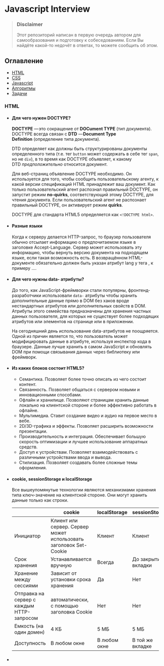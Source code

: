 # Javascript Interview

> ### Disclaimer
> Этот репозиторий написан в первую очередь автором для самообразования и подготовку к собеседованиям. Если Вы найдёте какой-то недочёт в ответах, то можете сообщить об этом.

## Оглавление

* [HTML](#HTML)
* [CSS](#CSS)
* [Javascript](#Javascript)
* [Алгоритмы](#Алгоритмы)
* [Задачи](#Задачи)

### HTML

- #### Для чего нужен DOCTYPE?
  **DOCTYPE** — это сокращение от **DOCument TYPE** (тип документа). DOCTYPE всегда связан с **DTD** — **Document Type Definition** (определение типа документа).

  DTD определяет как должны быть структурированы документы определенного типа (т.е. тег `button` может содержать в себе тег `span`, но не `div`), в то время как DOCTYPE объявляет, к какому DTD *предположительно* относится документ.

  Для веб-страниц объявление DOCTYPE необходимо. Он используется для того, чтобы сообщить пользовательскому агенту, к какой версии спецификаций HTML принадлежит ваш документ. Как только пользовательский агент распознал правильный DOCTYPE, он запустит режим **no-quirks**, соответствующий этому DOCTYPE, для чтения документа. Если пользовательский агент не распознает правильный DOCTYPE, он активирует режим **quirks**.

  DOCTYPE для стандарта HTML5 определяется как `<!DOCTYPE html>`.

- #### Разные языки
  Когда к серверу делается HTTP-запрос, то браузер пользователя обычно отсылает информацию о предпочитаемом языке в заголовке Accept-Language. Сервер может использовать эту информацию, чтобы вернуть версию документа на подходящем языке, если такая возможность есть. В возвращённом HTML-документе обязательно должен быть указан атрибут lang у тега <html>, к примеру <html lang="en">...</html>.

- #### Для чего нужны data- атрибуты?
  До того, как JavaScript-фреймворки стали популярны, фронтенд-разработчики использовали `data-` атрибуты чтобы хранить дополнительные данные прямо в DOM без хаков вроде нестандартных атрибутов или дополнительных свойств в DOM. Атрибуты этого семейства предназначены для хранения частных данных пользователя, для которых не существует более подходящих атрибутов или элементов на странице или в приложении.

  На сегодняшний день использование data-атрибутов не поощряется. Одной из причин является то, что пользователь может модифицировать данные в атрибуте, используя инспектор кода в браузере. Данные лучше хранить в самом JavaScript и обновлять DOM при помощи связывания данных через библиотеку или фреймворк.
  
- #### Из каких блоков состоит HTML5?
  - Семантика. Позволяет более точно описать из чего состоит контент.
  - Связанность. Позволяет общаться с сервером новыми и инновационными способами.
  - Офлайн и хранилище. Позволяют страницам хранить данные локально на клиентской стороне и более эффективно работать в офлайне.
  - Мультимедиа. Ставит создание видео и аудио на первое место в вебе.
  - 2D/3D-графика и эффекты. Позволяет расширить возможности презентации.
  - Производительность и интеграция. Обеспечивает большую скорость оптимизации и лучшее использование аппаратных средств.
  - Доступ к устройствам. Позволяет взаимодействовать с различными устройствами ввода и вывода.
  - Стилизация. Позволяет создавать более сложные темы оформления.

- #### cookie, sessionStorage и localStorage
  Все вышеупомянутые технологии являются механизмами хранения типа ключ-значение на клиентской стороне. Они могут хранить данные только как строки.

  |  | cookie | localStorage | sessionStorage |
  | --- | --- | --- | --- |
  | Инициатор | Клиент или сервер. Сервер может использовать заголовок Set-Cookie | Клиент | Клиент |
  | Срок хранения | Устанавливается вручную | Всегда | До закрытия вкладки |
  | Хранение между сессиями | Зависит от установки срока хранения | Да | Нет |
  | Отправка на сервер с каждым HTTP-запросом | автоматически, с помощью заголовка Cookie | Нет | Нет |
  | Емкость (на один домен) | 4 КБ | 5 МБ | 5 МБ |
  | Доступность | В любом окне | В любом окне | В той же вкладке |

- #### <script>, <script async> и <script defer>
  - `<script>` - отрисовка HTML блокируется, скрипт извлекается и выполняется немедленно, отрисовка HTML возобновляется после окончания выполнения скрипта.
  - `<script async>` - скрипт будет получен и обработан параллельно с отрисовкой HTML, его выполнение закончится как только это будет возможно (обычно до того, как закончилась отрисовка HTML). Используйте `async` тогда, когда скрипт не зависит от других скриптов на странице, например для аналитики.
  - `<script defer>` - скрипт будет получен параллельно с отрисовкой HTML, его выполнение произойдет после того, как вся страница будет загружена. Если таких скриптов несколько, то каждый из них будет исполнятся в том порядке, в котором они расположены в документе. Если скрипту нужен полностью распарсеный DOM, то атрибут `defer` обеспечит уверенность в том, что на момент отработки скрипта весь HTML отрисован. Нет особой разницы со скриптами, расположенными перед тегом `<body>`. Отложенный скрипт не должен содержать `document.write`.

  Примечание: Атрибуты `async` и `defer` игнорируются, если у тега `<script>` нет атрибута `src`.

- #### Размещение <link> внутри <head>
  Размещение <link> внутри тега <head> необходимо при создании оптимизированного веб-сайта. Когда страница загружается впервые, HTML и CSS анализируются одновременно; HTML создает DOM (объектную модель документа), а CSS создает CSSOM (объектную модель CSS). И то, и другое необходимо для создания визуальных элементов на веб-сайте, что позволяет быстро определить время «первого значимого рисования». Этот прогрессивный рендеринг является категорией оптимизации сайтов, которые измеряются в их показателях эффективности. Размещение таблиц стилей в нижней части документа - это то, что препятствует прогрессивной загрузке страницы во многих браузерах. Некоторые браузеры блокируют рендеринг, чтобы избежать перерисовки элементов страницы, если ее стили изменятся. Все это время пользователь будет пялиться на пустую белую страницу. В других случаях может возникать мерцание нестилизованного содержимого (FOUC), на котором может отображаться веб-страница без применения стилей.

- #### Размещение <script> прямо перед </body>
  Теги `<script>` блокируют отрисовку HTML на то время, пока они скачиваются и исполняются. Размещение скриптов внизу позволяет сперва распарсить и показать пользователю весь HTML.

  Исключением является случай, когда в вашем скрипте содержится `document.write()`. Но на сегодняшний день его использование не считается хорошей практикой. К тому же, расположение скриптов внизу разметки означает, что браузер не может начать их скачивать до тех пор, пока не отрисован весь документ. Единственным рабочим способом, при котором `<script>` будет расположен внутри `<head>`, является добавление атрибута defer.

- #### Что такое прогрессивный рендеринг
  Прогрессивный рендеринг — это название технологий, используемых для ускорения отрисовки страниц (в частности, для уменьшения времени загрузки), чтобы показать пользователю контент как можно скорее.

  До того, как широкополосный интернет распространился повсеместно, прогрессивный рендеринг встречался довольно часто. Но этот подход по прежнему полезен в современной разработке, поскольку все более популярным (и ненадежным) становится мобильный доступ в интернет.

  Примеры подобных технологий:

  - Ленивая загрузка изображений. Изображения на странице не загружаются все разом. JavaScript подгрузит изображения тогда, когда пользователь доскроллит до той части страницы, на которой они расположены.
  - Приоритизация видимого контента. Только минимум CSS, контента, скриптов, необходимых для отрисовки той части страницы, которую пользователь увидит первой. Вы можете использовать отложенные скрипты или слушать события `DOMContentLoaded` или `load`, чтобы загрузить остальные ресурсы и контент.
  - Асинхронные фрагменты HTML. Отправка в браузер частей HTML-страницы, созданной на бэкенде

- #### Для чего используется атрибут srcset в теге изображения?
  Вы должны использовать атрибут `srcset`, когда хотите показывать пользователям разные изображения в зависимости от их ширины дисплея их устройств - предоставление изображений более высокого качества устройствам с retina-дисплеями улучшает работу пользователя, в то время как предоставление изображений с низким разрешением на устройства с низким разрешением повышает производительность и уменьшает объём передаваемых данных (поскольку нет видимой разницы с большими изображениями). Например: `<img srcset="small.jpg 500w, medium.jpg 1000w, large.jpg 2000w" src="..." alt="">` указывает браузеру отображать малое, среднее или большое изображение в зависимости от разрешения дисплея пользователя. Первое значение - это имя изображения, а второе - ширина изображения в пикселях. Для ширины устройства 320px выполняются следующие расчеты:

  - 500 / 320 = 1.5625
  - 1000 / 320 = 3.125
  - 2000 / 320 = 6.25

  Если у клиента стандартное разрешение 1x, то 1.5625 является ближайшим коэффициентом, и `500w` соответствующее `small.jpg` будет отображено в браузере.

  Если же разрешение retina (2x), браузер будет использовать ближайшее разрешение выше минимального. Это означает, что он не выберет 500w (1.5625), потому что оно больше 1 и изображение может выглядеть плохо. Браузер затем выберет изображение с результирующим соотношением ближе к 2, то есть 1000w (3.125).

  `srcset` решает проблему, когда вы хотите показывать файлы изображений меньшего размера для устройств с узким экраном, поскольку они не нуждаются в больших изображениях, как на настольных дисплеях, - а также, при желании, вы можете показывать изображения с различным разрешением для экранов с высокой/низкой плотностью пикселей.

  Вы должны использовать атрибут `srcset`, когда хотите показывать пользователям разные изображения в зависимости от их ширины дисплея их устройств - предоставление изображений более высокого качества устройствам с retina-дисплеями улучшает работу пользователя, в то время как предоставление изображений с низким разрешением на устройства с низким разрешением повышает производительность и уменьшает объём передаваемых данных (поскольку нет видимой разницы с большими изображениями). Например: `<img srcset="small.jpg 500w, medium.jpg 1000w, large.jpg 2000w" src="..." alt="">` указывает браузеру отображать малое, среднее или большое изображение в зависимости от разрешения дисплея пользователя. Первое значение - это имя изображения, а второе - ширина изображения в пикселях. Для ширины устройства 320px выполняются следующие расчеты:

  - 500 / 320 = 1.5625
  - 1000 / 320 = 3.125
  - 2000 / 320 = 6.25

  Если у клиента стандартное разрешение 1x, то 1.5625 является ближайшим коэффициентом, и `500w` соответствующее `small.jpg` будет отображено в браузере.

  Если же разрешение retina (2x), браузер будет использовать ближайшее разрешение выше минимального. Это означает, что он не выберет 500w (1.5625), потому что оно больше 1 и изображение может выглядеть плохо. Браузер затем выберет изображение с результирующим соотношением ближе к 2, то есть 1000w (3.125).

  `srcset` решает проблему, когда вы хотите показывать файлы изображений меньшего размера для устройств с узким экраном, поскольку они не нуждаются в больших изображениях, как на настольных дисплеях, - а также, при желании, вы можете показывать изображения с различным разрешением для экранов с высокой/низкой плотностью пикселей.

- #### Языки HTML-шаблонизации?
  Pug (ранее известный как Jade), ERB, Slim, Handlebars, Jinja, Liquid и это только некоторые из них. По моему мнению, все они более или менее одинаковые и предоставляют одинаковые возможности экранирования контента и полезных фильтров для работы с отображаемыми данными. Большинство шаблонизаторов позволяют вводить собственные фильтры, если вам необходима дополнительная обработка контента перед его отображением.


### CSS

- #### Что такое специфичность CSS-селектора и как она работает?
  Браузер определяет, какие стили показывать для элемента, в зависимости от специфичности CSS-правил. Мы предполагаем, что браузер уже определил правила, которые соответствуют конкретному элементу. Среди соответствующих правил специфичность, состоящая из четырех значений, разделенных запятыми, `a, b, c, d`, рассчитывается для каждого правила на основе следующего:

  1. `a` - это использование встроенных стилей. Если объявление свойства является встроенным стилем элемента, `a` равно 1, иначе 0.
  2. `b` - это количество селекторов ID.
  3. `c` - это количество селекторов классов, атрибутов и псевдо-классов.
  4. `d` - это количество селекторов тегов и псевдо-элементов.

  Результативная специфичность не является оценкой, а матрицей значений, которые можно сравнивать по столбцам. При сравнении селекторов, чтобы определить, у кого наивысшая специфичность, смотрите слева направо и сравнивайте наивысшее значение в каждом столбце. Таким образом, значение в столбце `b` будет переопределять значения в столбцах `c` и `d`, независимо от того, каковы они могут быть. Так, специфичность `0,1,0,0` будет больше, чем `0,0,10,10`.

  В случае равной специфичности счет идет за последним правилом. Если вы написали одно и то же правило в вашем стилевом листе (независимо от того, внутренний он или внешний) дважды, то нижнее правило в вашем стилевом листе ближе к элементу, который должен быть стилизован, оно считается более специфичным и поэтому будет применено.

  Я бы писал CSS-правила с низкой специфичностью, чтобы их можно было легко переопределить при необходимости. При написании кода библиотеки интерфейсных компонентов CSS важно, чтобы они имели низкую специфичность, чтобы пользователи библиотеки могли переопределить их, не используя слишком сложные CSS-правила только ради увеличения специфичности или прибегая к `!important`.

- #### В чем разница между "сбросом" и "нормализацией" CSS? Что бы вы выбрали и почему?
  - **Сброс** - Сброс предназначен для удаления всех стандартных стилей браузера для элементов. Например, `margin`, `padding`, `font-size` для всех элементов будут сброшены. Вам придется заново объявить стили для распространенных типографских элементов.
  - **Нормализация** - Нормализация сохраняет полезные стили по умолчанию, а не "снимает" все стили. Она также исправляет ошибки, связанные с распространенными зависимостями браузеров.

  Я бы выбрал сброс, если у меня очень индивидуальный или нетрадиционный дизайн сайта, и мне нужно сделать много собственных стилей и не нужно сохранять стили по умолчанию.

- #### Опишите флоаты и их работу
  Float - это свойство позиционирования CSS. Плавающие элементы остаются частью потока страницы и влияют на позиционирование других элементов (например, текст обтекает плавающие элементы), в отличие от элементов `position: absolute`, которые удаляются из потока страницы.

  Свойство CSS `clear` можно использовать для позиционирования под `левыми`, `правыми` или `обоими` плавающими элементами.

  Если родительский элемент не содержит ничего, кроме плавающих элементов, его высота уменьшится до нуля. Это можно исправить, очистив float после плавающих элементов в контейнере, но до закрытия контейнера.

  Хак `.clearfix` использует умный CSS [псевдоселектор](https://www.frontendinterviewhandbook.com/ru/css-questions#describe-pseudo-elements-and-discuss-what-they-are-used-for) (`::after`) для очистки поплавков. Вместо того чтобы устанавливать переполнение для родителя, вы применяете к нему дополнительный класс `clearfix`. Затем примените этот CSS:

  ``css
  .clearfix::after {
  content: ' ';
  видимость: скрытый;
  display: block;
  высота: 0;
  clear: both;
  }

  ```

  В качестве альтернативы задайте родительскому элементу свойство `overflow: auto` или `overflow: hidden`, которое создаст новый контекст форматирования блока внутри дочерних элементов, и он будет расширяться, чтобы содержать свои дочерние элементы.
  ```

### Javascript

- #### Типы данных
  Стандарт ECMAScript определяет 8 типов:

  - 6 типов данных являющихся примитивами:
      - [Undefined](https://developer.mozilla.org/ru/docs/Glossary/Undefined) (Неопределённый тип) : `typeof instance === "undefined"`
      - [Boolean](https://developer.mozilla.org/ru/docs/Glossary/Boolean) (Булев, Логический тип) : `typeof instance === "boolean"`
      - [Number](https://developer.mozilla.org/ru/docs/Glossary/Number) (Число) : `typeof instance === "number"`
      - [String](https://developer.mozilla.org/ru/docs/Glossary/String) (Строка) : `typeof instance === "string"`
      - [BigInt](https://developer.mozilla.org/ru/docs/Glossary/BigInt) : `typeof instance === "bigint"`
      - [Symbol (en-US)](https://developer.mozilla.org/en-US/docs/Glossary/Symbol) (в ECMAScript 6) : `typeof instance === "symbol"`
  - [Null](https://developer.mozilla.org/ru/docs/Glossary/Null) (Null тип ) : `typeof instance === "object"`. Специальный примитив, используемый не только для данных но и в качестве указателя на финальную точку в [Цепочке Прототипов](https://developer.mozilla.org/ru/docs/Web/JavaScript/Inheritance_and_the_prototype_chain);
  - [Object](https://developer.mozilla.org/ru/docs/Glossary/Object) (Объект) : `typeof instance === "object"`. Простая структура, используемая не только для хранения данных, но и для создания других структур, где любая структура создаётся с использованием ключевого слова `[new](https://developer.mozilla.org/ru/docs/Web/JavaScript/Reference/Operators/new)`: new [Object](https://developer.mozilla.org/ru/docs/Web/JavaScript/Reference/Global_Objects/Object), new [Array](https://developer.mozilla.org/ru/docs/Web/JavaScript/Reference/Global_Objects/Array), new [Map (en-US)](https://developer.mozilla.org/en-US/docs/Web/JavaScript/Reference/Global_Objects/Map), new [Set](https://developer.mozilla.org/ru/docs/Web/JavaScript/Reference/Global_Objects/Set), new [WeakMap](https://developer.mozilla.org/ru/docs/Web/JavaScript/Reference/Global_Objects/WeakMap), new [WeakSet](https://developer.mozilla.org/ru/docs/Web/JavaScript/Reference/Global_Objects/WeakSet), new [Date](https://developer.mozilla.org/ru/docs/Web/JavaScript/Reference/Global_Objects/Date) и множество других структур;

  И здесь нам необходимо сделать предостережение относительно использования оператора `typeof` для определения типа структур, т.к. все структуры будут возвращать `"object"` при его использовании, так как назначение `typeof` — проверка типа данных, но не структур. Если проверить тип структуры всё же необходимо, то в этом случае желательно использовать оператор [instanceof](https://developer.mozilla.org/ru/docs/Web/JavaScript/Reference/Operators/instanceof), так как именно он отвечает на вопрос о том, какой конструктор был использован для создания структуры.

  Стоит отметить два особых случая работы оператора `typeof`: возврат `"object"` для значения `null` и `"function"` для функций: первое принято считать ошибкой языка, сохраненной ради обратной совместимости, второе является условностью, удобной для проверки на принадлежность значения категории функций, где функция - это особый, "вызываемый", объект.

- #### 3начение примитивного типа
  **Примитив** (значение примитивного типа, примитивный тип данных) это данные, которые не являются [объектом](https://developer.mozilla.org/ru/docs/Glossary/Object) и не имеют [методов](https://developer.mozilla.org/ru/docs/Glossary/Method). В [JavaScript](https://developer.mozilla.org/ru/docs/Glossary/JavaScript) 7 простых типов данных: [string](https://developer.mozilla.org/ru/docs/Glossary/String), [number](https://developer.mozilla.org/ru/docs/Glossary/Number), [boolean](https://developer.mozilla.org/ru/docs/Glossary/Boolean), [null](https://developer.mozilla.org/ru/docs/Glossary/Null), [undefined](https://developer.mozilla.org/ru/docs/Glossary/Undefined), [symbol (en-US)](https://developer.mozilla.org/en-US/docs/Glossary/Symbol) (новое в [ECMAScript](https://developer.mozilla.org/ru/docs/Glossary/ECMAScript) 2015), [bigint](https://developer.mozilla.org/ru/docs/Glossary/BigInt).

  Все **примитивы** неизменяемы (immutable), то есть они не могут быть изменены. Важно не путать сам примитив с переменной, которой присвоено значение примитивного типа. Переменной может быть переприсвоено новое значение, но существующее значение примитивного типа не может быть изменено подобно объектам, массивам и функциям.

  За исключением `null` и `undefined`, все примитивные значения имеют объектный аналог, который оборачивает значение примитивного типа:

  - `[String](https://developer.mozilla.org/ru/docs/Web/JavaScript/Reference/Global_Objects/String)` для string примитива.
  - `[Number](https://developer.mozilla.org/ru/docs/Web/JavaScript/Reference/Global_Objects/Number)` для number примитива.
  - `[BigInt](https://developer.mozilla.org/ru/docs/Web/JavaScript/Reference/Global_Objects/BigInt)` для bigint примитива.
  - `[Boolean](https://developer.mozilla.org/ru/docs/Web/JavaScript/Reference/Global_Objects/Boolean)` для boolean примитива.
  - `[Symbol](https://developer.mozilla.org/ru/docs/Web/JavaScript/Reference/Global_Objects/Symbol)` для symbol примитива.

  Метод `[valueOf()](https://developer.mozilla.org/ru/docs/Web/JavaScript/Reference/Global_Objects/Object/valueOf)` типа обёртки возвращает значение примитивного типа.

- #### null, undefined и не объявленные переменные
  **Необъявленные** переменные создаются, когда вы присваиваете значение идентификатору, который не был ранее создан при помощи `var`,`let` или `const`. Необъявленные переменные будут определены глобально, вне текущей области видимости. В строгом режиме, будет ошибка `ReferenceError`, когда вы попытаетесь назначить значение необъявленной переменной. Необъявленные переменные плохи так же, как и глобальные переменные. Избегайте их любой ценой! Чтобы проверить на их наличие, оберните код в блок `try`/`catch`.

  ```jsx
  function foo() {
    x = 1; *// ReferenceError в строгом режиме*
  }

  **foo();
  console.log(x);
  *// 1*
  ```

  Переменная `undefined` - это переменная, которая была объявлена, но ей не было присвоено значение. Ее тип `undefined`. Если переменной присвоить функцию, которая не возвращает никакого значения, то переменная также будет иметь значение `undefined`. Чтобы проверить это, сравните, используя оператор строгого равенства (`===`) или `typeof`, который вернет строку `'undefined'`. Обратите внимание, что вам не следует использовать оператор абстрактного сравнения для проверки, так как он также вернет `true`, если значение равно `null`.

  ```jsx
  var foo;
  console.log(foo); // undefined
  console.log(foo === undefined); // true
  console.log(typeof foo === 'undefined'); // true

  console.log(foo == null); // true. Неправильно, не используйте это для проверки!

  function bar() {}
  var baz = bar();
  console.log(baz); // undefined
  ```

  Переменной со значением `null` было явно присвоено значение `null`. Она отличается от `undefined` тем, что она была назначена явно. Чтобы проверить на `null`, просто сравните, используя оператор строгого равенства. Обратите внимание, что, как и выше, вы не должны использовать оператор абстрактного равенства (`==`) для проверки, так как он также вернет `true`, если значение равно `undefined`.

  ```jsx
  var foo = null;
  console.log(foo === null); // true
  console.log(typeof foo === 'object'); // true

  console.log(foo == undefined); 
  // true. Неправильно, не используйте это для проверки!
  ```
- #### Оператор void
  Оператор `void` исполняет заданное выражение, а затем возвращает `undefined`.

  ```jsx
  const output = void 1;
  console.log(output);
  // Expected output: undefined

  void console.log('expression evaluated');
  // Expected output: "expression evaluated"

  void (function iife() {
    console.log('iife is executed');
  })();
  // Expected output: "iife is executed"

  void function test() {
    console.log('test function executed');
  };

  try {
    test();
  } catch (e) {
    console.log('test function is not defined');
    // Expected output: "test function is not defined"
  }
  ```
- #### IIFE - немедленно вызываемое функциональное выражение
  **Объясните, почему это не является IIFE: `function foo(){ }();`**

  IIFE расшифровывается как Immediately Invoked Function Expression - немедленно вызываемое функциональное выражение. Синтаксический анализатор JavaScript читает `function foo(){ } ();` как `function foo(){ }` и `();`, где первое выражение - это *объявление функции*, а второе (пара скобок) - попытка вызова функции, но так как имя не указано, он выдает ошибку `Uncaught SyntaxError: Unexpected token`.

  Вот два способа исправить это, которые заключаются добавление дополнительных скобок: `(function foo(){ })()` и `(function foo(){ }())`. Выражения, начинающиеся с `function`, считаются *объявлениями функций*. Оборачивая эту функцию внутри `()`, она становится *функциональным выражением*, которое затем может быть выполнено с последующим `()`. Подобные функции не отображаются в глобальной области видимости, и вы можете даже не указывать им имя, если вы не будете на них ссылаться.

  Вы также можете использовать оператор `void` - `void function foo(){ }()`. К сожалению, с таким подходом есть одна проблема. Выполнение данного выражения всегда возвращает `undefined`, поэтому, если ваше IIFE возвращает что-либо, вы не можете его использовать. Пример:

  ```jsx
  const foo = void (function bar() {
    return 'foo';
  })();
  console.log(foo); // undefined
  ```
- #### Что такое замыкание и как/для чего его используют?
  Замыкание - это комбинация функции и лексического окружения, в которой эта функция была объявлена. Слово "лексический" относится к тому факту, что лексическая область видимости использует место, где переменная объявлена в исходном коде, чтобы определить, где эта переменная доступна. Замыкания - это функции, которые имеют доступ к переменным внешней (замыкающей) функции - цепочке областей видимости даже после того, как внешняя функция вернулась.
- #### Каррирование

- #### Как работает прототипное наследование
  Все объекты в JavaScript имеют свойство `__proto__`,  которое является ссылкой на другой объект. Когда происходит обращение к свойству объекта, и если свойство не найдено в этом объекте, то механизм JavaScript просматривает прототип объекта, затем прототип прототипа и т.д. До тех пор, пока не найдет определенное свойство на одном из прототипов или до тех пор, пока он не достигнет конца цепочки прототипов. Такое поведение имитирует классическое наследование, но на самом деле это скорее [делегирование, чем наследование](https://davidwalsh.name/javascript-objects).

  ОО-подобный механизм свойств объектов в JavaScript обозначается [[Прототип]], который является внутренней характеристикой любого объекта, называемой его прототип-цепочкой - специальной ссылкой на другой объект. Это что-то вроде механизма области видимости, поскольку связь [[Prototype]] описывает, на какой альтернативный объект следует ссылаться, если вы запрашиваете свойство или метод вашего объекта, которого не существует.

  **Другими словами, вы указываете объект для делегирования поведения, если это поведение не определено для данного объекта.**

  ```jsx
  let animal = {
    eats: true,
    walk() {
      alert("Animal walk");
    }
  };

  let rabbit = {
    jumps: true,
    __proto__: animal
  };

  let longEar = {
    earLength: 10,
    __proto__: rabbit
  };

  // walk взят из цепочки прототипов
  longEar.walk(); // Animal walk
  alert(longEar.jumps); // true (из rabbit)
  ```

  Свойство `__proto__` — исторически обусловленный геттер/сеттер для `[[Prototype]]`

  Это распространённая ошибка начинающих разработчиков – не знать разницы между этими двумя понятиями.

  Обратите внимание, что `__proto__` — *не то же самое*, что внутреннее свойство `[[Prototype]]`. Это геттер/сеттер для `[[Prototype]]`.

  Свойство `__proto__` немного устарело, оно существует по 
  историческим причинам. Современный JavaScript предполагает, что мы 
  должны использовать функции `Object.getPrototypeOf/Object.setPrototypeOf` вместо того, чтобы получать/устанавливать прототип. 

  По спецификации `__proto__` должен поддерживаться только 
  браузерами, но по факту все среды, включая серверную, поддерживают его. 

  https://learn.javascript.ru/prototype-inheritance
- #### Как работает this
  Говоря максимально простым языком, значение `this` зависит от того, как вызывается функция.

  ## Случаи

  Если ключевое слово `new` используется при вызове функции, `this` внутри функции является совершенно новым объектом.

  ```jsx
  function ConstructorExample() {
      console.log(this);
      this.value = 10;
      console.log(this);
  }
  new ConstructorExample();
  // -> {}
  // -> { value: 10 }
  ```

  Если для вызова/создания функции используются `apply`, `call` или `bind`, то `this` внутри функции - это объект, который передается в качестве аргумента.

  ```jsx
  function fn() {
      console.log(this);
  }
  var obj = {
      value: 5
  };
  var boundFn = fn.bind(obj);
  boundFn();     // -> { value: 5 }
  fn.call(obj);  // -> { value: 5 }
  fn.apply(obj); // -> { value: 5 }
  ```

  Если функция вызывается как метод, например, `obj.method()`, то `this` - это объект, к которому принадлежит функция.

  ```jsx
  var obj = {
      value: 5,
      printThis: function() {
          console.log(this);
      }
  };
  obj.printThis(); // -> { value: 5, printThis: ƒ }
  ```

  Если функция вызывается без контекста, то есть она вызывается без условий, описанных в пунктах выше, то `this` является глобальным объектом. В браузере это объект `window`. В строгом режиме (`'use strict'`), `this` будет `undefined` вместо глобального объекта.

  ```jsx
  function fn() {
      console.log(this);
  }
  // If called in browser:
  fn(); // -> Window {stop: ƒ, open: ƒ, alert: ƒ, ...}
  ```

  Заметьте, что это правило аналогично правилу 3 - разница в том, что функция, не объявленная как метод, автоматически становится свойством глобального объекта window. Таким образом, это неявное обращение к методу. Когда мы вызываем `fn(),` это интерпретируется как `window.fn()`, так что это window.
  `console.log(fn === window.fn); // -> true`

  Если применяются несколько из вышеперечисленных правил, то правило, которое выше выигрывает и устанавливает значение `this`.

  Если функция является стрелочной функцией, то она игнорирует все вышеописанные правила и получает значение `this` из лексического окружения во время ее создания.

  ```jsx
  const obj = {
      value: 'abc',
      createArrowFn: function() {
          return () => console.log(this);
      }
  };
  const arrowFn = obj.createArrowFn();
  arrowFn(); // -> { value: 'abc', createArrowFn: ƒ }
  ```

  Библиотеки иногда намеренно привязывают значение this внутри своих функций. this привязывается к наиболее полезному значению для использования в функции. jQuery, например, привязывает this к элементу DOM, вызывающему событие, в обратном вызове этого события. Если библиотека имеет неожиданное значение this, которое не соответствует правилам, проверьте ее документацию. Скорее всего, оно привязывается с помощью bind.
- #### Делегирование событий

  Делегирование событий - это приём, заключающийся в добавлении 
  обработчиков событий к родительскому элементу, а не к дочерним 
  элементам. Обработчик будет срабатывать всякий раз, когда событие будет 
  запущено на дочерних элементах благодаря всплытию событий в DOM. 
  Преимущества этого приёма:

  - Экономит объем используемой памяти, т.к. для родительского элемента требуется только один обработчик.
  - Не нужно привязывать или убирать обработчики при добавлении и удалении элементов.


  ```html
  <ul id="parent-list">
    <li id="post-1">Item 1</li>
    <li id="post-2">Item 2</li>
    <li id="post-3">Item 3</li>
    <li id="post-4">Item 4</li>
    <li id="post-5">Item 5</li>
    <li id="post-6">Item 6</li>
  </ul>
  ```

  ```jsx
  // Get the element, add a click listener...
  document.getElementById("parent-list").addEventListener("click", function(e) {
    // e.target is the clicked element!
    // If it was a list item
    if(e.target && e.target.nodeName == "LI") {
      // List item found!  Output the ID!
      console.log("List item ", e.target.id.replace("post-", ""), " was clicked!");
    }
  });
  ```
- #### Function.length
  Свойство **`length`** определяет количество аргументов, ожидаемых функцией.

  ```jsx
  console.log(Function.length); /* 1 */

  console.log(function () {}.length); /* 0 */
  console.log(function (a) {}.length); /* 1 */
  console.log(function (a, b) {}.length); /* 2 и так далее */
  console.log(
    function (...args) {}.length,
  ); /* 0, остаточные параметры не считаются */
  ```

### Алгоритмы

- #### Сортировка пузырьком
  Сортировка пузырьком — самый примитивный и базовый алгоритм сортировки. Он является основой для некоторых других алгоритмов. Этот алгоритм является стабильным. Сортировка пузырьком перебирает весь массив элементов, сравнивая два соседних элемента друг с другом и меняя их местами в соответствии с условиями. Элементы с большим значением опускаются вниз массива, а элементы с наименьшим значением поднимаются вверх, подобно пузырькам газа.

  Сложность алгоритма: O(n^2), где `n` — количество элементов массива. Так как мы запускаем вложенный цикл, сложность алгоритма равна O(n^2)

  Шаги реализации:

  1. Запускаем цикл `i` по массиву.
  2. Запускаем внутренний цикл `j`, который идёт от `0` до `arr.length - i`. Это ускоряет алгоритм, так как он не проходит по уже отсортированным элементам.
  3. Во внутреннем цикле проверяем соседние элементы и меняем их местами, если сосед слева больше соседа справа.

  ```jsx
  const bubbleSort = (arr) => {
    for (let i = 0; i < arr.length; i++) {
      for (let j = 0; j < arr.length - i; j++) {
        if (arr[j] > arr[j + 1]) {
          [arr[j], arr[j + 1]] = [arr[j + 1], arr[j]]; // Меняем значения переменных
        }
      }
    }
  };
  ```

- #### Сортировка слиянием
  **Одна из самых стабильных сортировок**

  Часто в разработке есть задача отсортировать данные за один проход или даже по мере их появления. Классическое решение — использовать [быструю сортировку](https://thecode.media/qsort/), то есть сортировку вокруг опорного элемента. Но если неверно выбрать этот опорный элемент, скорость сортировки резко возрастёт.

  Основной принцип сортировки слиянием такой: делим массив пополам, каждый из них сортируем слиянием и потом соединяем оба массива. Каждый разделённый массив тоже нарезаем на два подмассива до тех пор, пока в каждом не окажется по одному элементу.

  Сложность алгоритма: O(n*log(n))

  1. Исходный массив: [4 2 5 1].
  2. Делим пополам: [4 2] ←→ [5 1] (у нас появилось два новых массива, значит, к ним применяем тоже сортировку слиянием).
  3. Делим пополам **первый массив**: [4] ←→ [2].
  4. Раз в каждом по одному элементу, то сортируем и склеиваем в один: [2 4].
  5. Делим пополам **второй массив**: [5] ←→ [1].
  6. Раз в каждом по одному элементу — сортируем и склеиваем в один: [1 5].
  7. К нам вернулись два отсортированных подмассива, а значит, нам нужно их отсортировать и склеить в один.
  8. Сравниваем первые элементы: 1 и 2. Единица меньше двух, значит, в итоговый массив записываем 1, и у нас остаются два массива: [2 4] и [5].
  9. Сравниваем первые элементы: 2 и 5. Двойка меньше пяти, значит, в итоговый массив записываем 2, и у нас остаются два массива: [4] и [5].
  10. Точно так же сравниваем первые элементы до тех пор, пока в обоих массивах не исчезнут все элементы. Как только это произойдёт — массив отсортирован.

  ```jsx
  // слияние массивов с одновременной сортировкой
  // на вход подаются уже отсортированные левая и правая части
  function merge(left, right) {
      // сюда будем складывать результат
      let arr = []
      // пока в каждой части есть хотя бы один элемент — выполняем цикл
      while (left.length && right.length) {
          // смотрим на наименьший элемент из тех, что стоят в начале обоих массивов
          if (left[0] < right[0]) {
              // если слева был элемент меньше —
              // забираем его оттуда и отправляем в массив с результатом
              arr.push(left.shift())
          } else {
              // в противном случае забираем элемент из правой части
              arr.push(right.shift())
          }
      }
      // выводим результат слияния отсортированных массивов
      console.log('Результат: ' + arr);

      // возвращаем отсортированный массив и добавляем к нему в конец отсортированный остаток от какой-либо части, если её так и не обработали в цикле
      return [ ...arr, ...left, ...right ]
  }

  // делим массивы пополам до тех пор, пока в них не останется элементов
  function mergeSort(array) {
    // находим середину
    const half = array.length / 2

    // если в нашем массиве и так меньше двух элементов — возвращаем его
    if(array.length < 2){
      return array
    }

    // делим массив на две части и левую отправляем в новый массив
    const left = array.splice(0, half)
    // выводим промежуточный результат
    console.log('Слева:' + left);
    console.log('Справа:' + array);
    // запускаем рекурсию и отдаём ей правую и левую части массива
    return merge(mergeSort(left),mergeSort(array))
  }

  // исходный массив
  array = [3, 5, 1, 6, 9, 8, 2];
  console.log(mergeSort(array));
  ```

- #### Сортировка подсчётом

  Сортировка подсчётом лучше всего работает при таких условиях:

  - массив очень большой — значений много;
  - эти значения лежат в известном нам диапазоне (например, это диапазон работы какого-то датчика);
  - диапазон намного меньше, чем размер массива, то есть единицы данных могут повторяться.

  Сложность алгоритма: O(n+k)

  Главная идея алгоритма — посчитать, сколько раз встречается каждый элемент в массиве, а потом заполнить исходный массив результатами этого подсчёта. Для этого нам нужен вспомогательный массив, где мы будем хранить результаты подсчёта. Даже если нам надо отсортировать миллион чисел, мы всё равно знаем диапазон этих чисел заранее, например, от 1 до 100. Это значит, что во вспомогательном массиве будет не миллион элементов, а сто.

  В общем виде всё работает так:

  1. Мы создаём вспомогательный массив и на старте заполняем его нулями.
  2. Проходим по всему исходному массиву и смотрим очередное значение в ячейке.
  3. Берём содержимое этой ячейки и увеличиваем на единицу значение вспомогательного массива под этим номером. Например, если мы встретили число 5, то увеличиваем на единицу пятый элемент вспомогательного массива. Если встретили 13 — тринадцатый.
  4. После цикла во вспомогательном массиве у нас хранятся данные, сколько раз встречается каждый элемент.
  5. Теперь мы проходим по вспомогательному массиву, и если в очередной ячейке лежит что-то больше нуля, то мы в исходный массив столько же раз отправляем номер этой ячейки. Например, в первой ячейке вспомогательного массива лежит число 7. Это значит, что в исходный массив мы отправляем единицу 7 раз подряд.

  ```jsx
  // сортировка подсчётом
  let countingSort = (arr, min, max) => {
    // начинаем с минимального значения диапазона
      let i = min,
        // вспомогательная переменная для цикла
          j = 0,
          // получаем длину массива
          len = arr.length,
          // вспомогательный массив, где будем хранить результаты подсчёта
          count = [];

      // сначала заполняем нулями массив с результатом подсчёта
      for (i; i <= max; i++) {
          count[i] = 0;
      }

      // потом проходим по всему исходному массиву
      for (i = 0; i < len; i++) {
        // и увеличиваем на единичку ячейки под тем же номером в массиве с результатом подсчёта
          count[arr[i]] += 1;
      }

      // а затем проходим по массиву с результатом
      for (i = min; i <= max; i++) {
        // пока в очередной ячейке значение больше нуля
          while (count[i] > 0) {
            // добавляем номер ячейки в исходный массив
              arr[j] = i;
              // переходим к следующему элементу в исходном массиве
              j++;
              // уменьшаем на единицу содержимое ячейки в массиве с подсчётом
              count[i]--;
          }
      }
      // как всё сделали — возвращаем отсортированный массив
      return arr;
  };

  // исходный массив
  let arr = [0,3,5,2,4,5,2,3];
  // сортируем его
  countingSort(arr,0,5);
  // и выводим результат
  console.log(arr)
  ```

- #### Бинарный поиск

  В отличие от линейного поиска, бинарный поиск использует отсортированный список. Для поиска значения вы сначала сравниваете значение со средним элементом списка. Если они равны, значение поиска найдено. Если значение поиска больше, чем средний элемент, выполняется поиск в верхней половине данных. Затем вы сравниваете средний элемент этого раздела со значением поиска. В качестве альтернативы, если элемент меньше среднего элемента, вы ищете в нижней половине списка и сравниваете его среднее значение. Список многократно делится пополам до тех пор, пока элемент не будет найден или не останется элементов для поиска.

  Сложность: O(log n)

  ```jsx
  function binarySearch(value, list) {
      let first = 0;    //left endpoint 
      let last = list.length - 1;   //right endpoint 
      let position = -1;
      let found = false;
      let middle;
      while (found === false && first <= last) {
          middle = Math.floor((first + last)/2);
          if (list[middle] == value) {
              found = true;
              position = middle;
          } else if (list[middle] > value) {  //if in lower half 
              last = middle - 1;
          } else {  //in in upper half 
              first = middle + 1;
          }
      }
      return position;
  }
  ```

### Задачи

- #### [Слияние k сортированных списков](https://leetcode.com/problems/merge-k-sorted-lists/)

  Функция **`mergeKLists`** принимает на вход массив связанных списков **`lists`** и возвращает один отсортированный связанный список. Она использует вспомогательную функцию **`mergeTwoLists`** для одновременного объединения двух связанных списков. Функция **`mergeKLists`** многократно объединяет пары связанных списков, пока не останется только один связанный список.

  Функция **`mergeTwoLists`** принимает на вход два связанных списка **`l1`** и **`l2`** и возвращает один отсортированный связанный список, содержащий все узлы из **`l1`** и **`l2`**.

  ```jsx
  /**
   * @param {ListNode[]} lists
   * @return {ListNode}
   */
  var mergeKLists = function(lists) {
    if (lists.length === 0) {
      return null;
    }

    while (lists.length > 1) {
      let mergedLists = [];

      for (let i = 0; i < lists.length; i += 2) {
        if (i + 1 < lists.length) {
          mergedLists.push(mergeTwoLists(lists[i], lists[i + 1]));
        } else {
          mergedLists.push(lists[i]);
        }
      }

      lists = mergedLists;
    }

    return lists[0];
  };

  function mergeTwoLists(l1, l2) {
    if (!l1) {
      return l2;
    }
    if (!l2) {
      return l1;
    }

    if (l1.val < l2.val) {
      l1.next = mergeTwoLists(l1.next, l2);
      return l1;
    } else {
      l2.next = mergeTwoLists(l2.next, l1);
      return l2;
    }
  }
  ```
- #### [Ugly Number II](https://leetcode.com/problems/ugly-number-ii/)

  Уродливое число - это целое положительное число, простые множители которого ограничены 2, 3 и 5.
  По целому числу n верните n-е некрасивое число.

  Решение этой проблемы предполагает использование подхода динамического программирования. Мы можем создать массив ugly для хранения некрасивых чисел и инициализировать его первым некрасивым числом, которое равно 1. Затем мы сохраним три указателя, i2, i3 и i5, которые представляют кратные 2, 3 и 5 числа соответственно.

  ```jsx
  var nthUglyNumber = function(n) {
    let ugly = new Array(n);
    ugly[0] = 1;
    let i2 = 0, i3 = 0, i5 = 0;
    for (let i = 1; i < n; i++) {
        let nextUgly = Math.min(ugly[i2] * 2, ugly[i3] * 3, ugly[i5] * 5);
        ugly[i] = nextUgly;
        if (nextUgly === ugly[i2] * 2) i2++;
        if (nextUgly === ugly[i3] * 3) i3++;
        if (nextUgly === ugly[i5] * 5) i5++;
    }
    return ugly[n - 1];
  };
  ```

  Сложноть вычислительная O(n), пространственная O(n)
  
